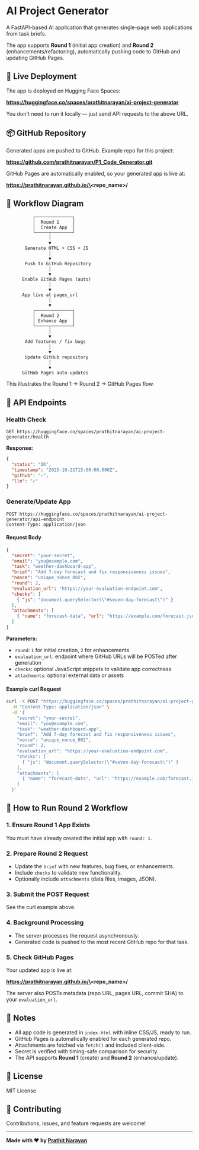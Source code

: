 # AI Project Generator

A FastAPI-based AI application that generates single-page web applications from task briefs.

The app supports **Round 1** (initial app creation) and **Round 2** (enhancements/refactoring), automatically pushing code to GitHub and updating GitHub Pages.

## 🚀 Live Deployment

The app is deployed on Hugging Face Spaces:

**https://huggingface.co/spaces/prathitnarayan/ai-project-generator**

You don't need to run it locally — just send API requests to the above URL.

## 📦 GitHub Repository

Generated apps are pushed to GitHub. Example repo for this project:

**https://github.com/prathitnarayan/P1_Code_Generator.git**

GitHub Pages are automatically enabled, so your generated app is live at:

**https://prathitnarayan.github.io/\<repo_name\>/**

## 🔄 Workflow Diagram

```
          ┌──────────────┐
          │  Round 1     │
          │  Create App  │
          └─────┬────────┘
                │
                ▼
       Generate HTML + CSS + JS
                │
                ▼
       Push to GitHub Repository
                │
                ▼
      Enable GitHub Pages (auto)
                │
                ▼
      App live at pages_url
                │
                ▼
          ┌──────────────┐
          │  Round 2     │
          │ Enhance App  │
          └─────┬────────┘
                │
                ▼
       Add features / fix bugs
                │
                ▼
       Update GitHub repository
                │
                ▼
      GitHub Pages auto-updates
```

This illustrates the Round 1 → Round 2 → GitHub Pages flow.

## 📡 API Endpoints

### Health Check

```http
GET https://huggingface.co/spaces/prathitnarayan/ai-project-generator/health
```

**Response:**

```json
{
  "status": "OK",
  "timestamp": "2025-10-21T15:00:00.000Z",
  "github": "✓",
  "llm": "✓"
}
```

### Generate/Update App

```http
POST https://huggingface.co/spaces/prathitnarayan/ai-project-generator/api-endpoint
Content-Type: application/json
```

#### Request Body

```json
{
  "secret": "your-secret",
  "email": "you@example.com",
  "task": "weather-dashboard-app",
  "brief": "Add 7-day forecast and fix responsiveness issues",
  "nonce": "unique_nonce_002",
  "round": 2,
  "evaluation_url": "https://your-evaluation-endpoint.com",
  "checks": [
    { "js": "document.querySelector(\"#seven-day-forecast\")" }
  ],
  "attachments": [
    { "name": "forecast-data", "url": "https://example.com/forecast.json" }
  ]
}
```

**Parameters:**

- `round`: `1` for initial creation, `2` for enhancements
- `evaluation_url`: endpoint where GitHub URLs will be POSTed after generation
- `checks`: optional JavaScript snippets to validate app correctness
- `attachments`: optional external data or assets

#### Example curl Request

```bash
curl -X POST "https://huggingface.co/spaces/prathitnarayan/ai-project-generator/api-endpoint" \
  -H "Content-Type: application/json" \
  -d '{
    "secret": "your-secret",
    "email": "you@example.com",
    "task": "weather-dashboard-app",
    "brief": "Add 7-day forecast and fix responsiveness issues",
    "nonce": "unique_nonce_002",
    "round": 2,
    "evaluation_url": "https://your-evaluation-endpoint.com",
    "checks": [
      { "js": "document.querySelector(\"#seven-day-forecast\")" }
    ],
    "attachments": [
      { "name": "forecast-data", "url": "https://example.com/forecast.json" }
    ]
  }'
```

## 🔧 How to Run Round 2 Workflow

### 1. Ensure Round 1 App Exists

You must have already created the initial app with `round: 1`.

### 2. Prepare Round 2 Request

- Update the `brief` with new features, bug fixes, or enhancements.
- Include `checks` to validate new functionality.
- Optionally include `attachments` (data files, images, JSON).

### 3. Submit the POST Request

See the curl example above.

### 4. Background Processing

- The server processes the request asynchronously.
- Generated code is pushed to the most recent GitHub repo for that task.

### 5. Check GitHub Pages

Your updated app is live at:

**https://prathitnarayan.github.io/\<repo_name\>/**

The server also POSTs metadata (repo URL, pages URL, commit SHA) to your `evaluation_url`.

## 📝 Notes

- All app code is generated in `index.html` with inline CSS/JS, ready to run.
- GitHub Pages is automatically enabled for each generated repo.
- Attachments are fetched via `fetch()` and included client-side.
- Secret is verified with timing-safe comparison for security.
- The API supports **Round 1** (create) and **Round 2** (enhance/update).

## 📄 License

MIT License

## 🤝 Contributing

Contributions, issues, and feature requests are welcome!

---

**Made with ❤️ by [Prathit Narayan](https://github.com/prathitnarayan)**